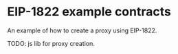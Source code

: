 # EIP-1822 example contracts

An example of how to create a proxy using EIP-1822.

TODO: js lib for proxy creation.
